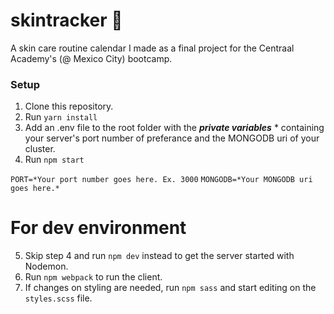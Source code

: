 # skintracker 💄

A skin care routine calendar I made as a final project for the Centraal Academy's (@ Mexico City) bootcamp.

### Setup

1. Clone this repository.
2. Run `yarn install`
3. Add an .env file to the root folder with the **_private variables_** \* containing your server's port number of preferance and the MONGODB uri of your cluster.
4. Run `npm start`

`PORT=*Your port number goes here. Ex. 3000`
`MONGODB=*Your MONGODB uri goes here.*`
# For dev environment

5. Skip step 4 and run `npm dev` instead to get the server started with Nodemon.
5. Run `npm webpack` to run the client. 
6. If changes on styling are needed, run `npm sass` and start editing on the `styles.scss` file.


